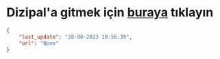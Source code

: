 # Dizipal'a gitmek için [buraya](None) tıklayın
    
```json
{
    "last_update": "28-08-2023 10:56:39",
    "url": "None"
}
```